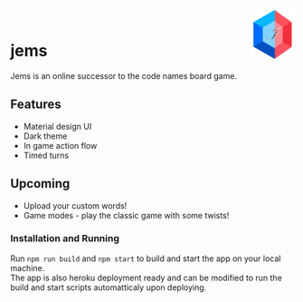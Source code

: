 <img align="right" alt="Logo" width="80px" src="https://github.com/YamSln/jems/blob/main/src/client/src/assets/logo.svg" />
<br>

# jems

Jems is an online successor to the code names board game.

## Features

- Material design UI
- Dark theme
- In game action flow
- Timed turns

## Upcoming

- Upload your custom words!
- Game modes - play the classic game with some twists!

### Installation and Running

Run `npm run build` and `npm start` to build and start the app on your local machine. <br>
The app is also heroku deployment ready and can be modified to run the build and start scripts automatticaly upon deploying.
